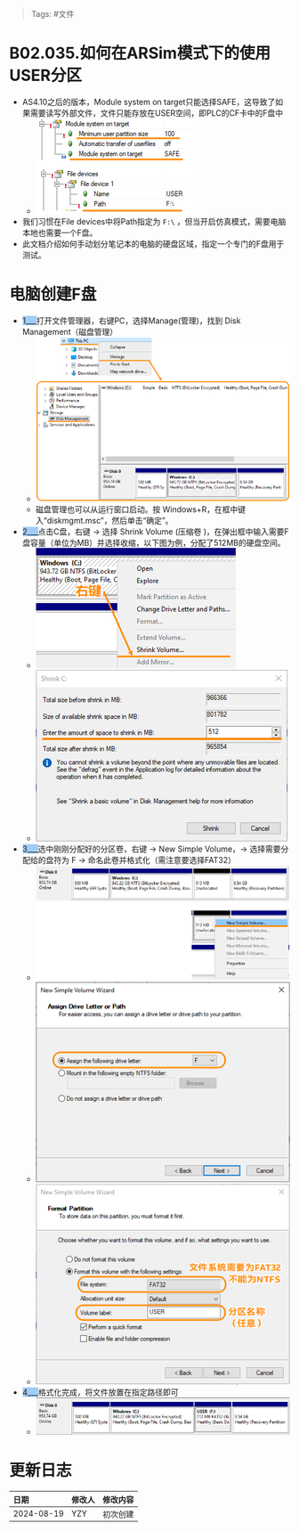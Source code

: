 > Tags: #文件

# B02.035.如何在ARSim模式下的使用USER分区

- AS4.10之后的版本，Module system on target只能选择SAFE，这导致了如果需要读写外部文件，文件只能存放在USER空间，即PLC的CF卡中的F盘中
    - ![undefined](FILES/035如何在ARSim模式下的使用USER分区/image-20240819110430671.png)
- 我们习惯在File devices中将Path指定为 `F:\` ，但当开启仿真模式，需要电脑本地也需要一个F盘。
- 此文档介绍如何手动划分笔记本的电脑的硬盘区域，指定一个专门的F盘用于测试。

# 电脑创建F盘

- <span style="background:#A0CCF6">1___</span>打开文件管理器，右键PC，选择Manage(管理)，找到 Disk Management（磁盘管理）
    - ![undefined](FILES/035如何在ARSim模式下的使用USER分区/image-20240819111345211.png)
    - 磁盘管理也可以从运行窗口启动。按 Windows+R，在框中键入“diskmgmt.msc”，然后单击“确定”。
- <span style="background:#A0CCF6">2___</span>点击C盘，右键 → 选择 Shrink Volume (压缩卷 )，在弹出框中输入需要F盘容量（单位为MB）并选择收缩，以下图为例，分配了512MB的硬盘空间。
    - ![undefined](FILES/035如何在ARSim模式下的使用USER分区/image-20240819111700219.png)
    - ![undefined](FILES/035如何在ARSim模式下的使用USER分区/image-20240819112645990.png)
- <span style="background:#A0CCF6">3___</span>选中刚刚分配好的分区卷，右键 → New Simple Volume，→ 选择需要分配给的盘符为 F → 命名此卷并格式化（需注意要选择FAT32）
    - ![undefined](FILES/035如何在ARSim模式下的使用USER分区/image-20240819112326889.png)
    - ![undefined](FILES/035如何在ARSim模式下的使用USER分区/image-20240819124701622.png)
    - ![undefined](FILES/035如何在ARSim模式下的使用USER分区/image-20240819125053950.png)
- <span style="background:#A0CCF6">4___</span>格式化完成，将文件放置在指定路径即可
    - ![undefined](FILES/035如何在ARSim模式下的使用USER分区/image-20240819125125858.png)

# 更新日志

| 日期                             | 修改人 | 修改内容 |
| :----------------------------- | :-- | :--- |
| 2024-08-19 | YZY | 初次创建 |
